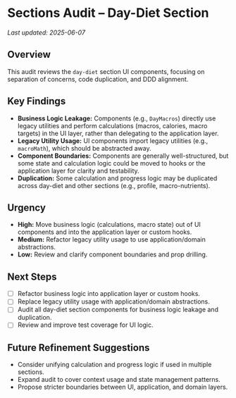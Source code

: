 # Sections Audit – Day-Diet Section

_Last updated: 2025-06-07_

## Overview
This audit reviews the `day-diet` section UI components, focusing on separation of concerns, code duplication, and DDD alignment.

## Key Findings
- **Business Logic Leakage:** Components (e.g., `DayMacros`) directly use legacy utilities and perform calculations (macros, calories, macro targets) in the UI layer, rather than delegating to the application layer.
- **Legacy Utility Usage:** UI components import legacy utilities (e.g., `macroMath`), which should be abstracted away.
- **Component Boundaries:** Components are generally well-structured, but some state and calculation logic could be moved to hooks or the application layer for clarity and testability.
- **Duplication:** Some calculation and progress logic may be duplicated across day-diet and other sections (e.g., profile, macro-nutrients).

## Urgency
- **High:** Move business logic (calculations, macro state) out of UI components and into the application layer or custom hooks.
- **Medium:** Refactor legacy utility usage to use application/domain abstractions.
- **Low:** Review and clarify component boundaries and prop drilling.

## Next Steps
- [ ] Refactor business logic into application layer or custom hooks.
- [ ] Replace legacy utility usage with application/domain abstractions.
- [ ] Audit all day-diet section components for business logic leakage and duplication.
- [ ] Review and improve test coverage for UI logic.

## Future Refinement Suggestions
- Consider unifying calculation and progress logic if used in multiple sections.
- Expand audit to cover context usage and state management patterns.
- Propose stricter boundaries between UI, application, and domain layers.
